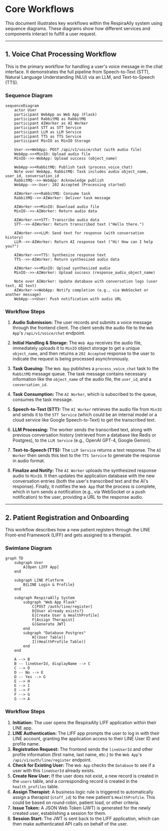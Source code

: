 
# Core Workflows

This document illustrates key workflows within the RespiraAlly system using sequence diagrams. These diagrams show how different services and components interact to fulfill a user request.

---

## 1. Voice Chat Processing Workflow

This is the primary workflow for handling a user's voice message in the chat interface. It demonstrates the full pipeline from Speech-to-Text (STT), Natural Language Understanding (NLU) via an LLM, and Text-to-Speech (TTS).

### Sequence Diagram

```mermaid
sequenceDiagram
    actor User
    participant WebApp as Web App (Flask)
    participant RabbitMQ as RabbitMQ
    participant AIWorker as AI Worker
    participant STT as STT Service
    participant LLM as LLM Service
    participant TTS as TTS Service
    participant MinIO as MinIO Storage

    User->>+WebApp: POST /api/v1/voice/chat (with audio file)
    WebApp->>+MinIO: Upload audio file
    MinIO-->>-WebApp: Upload success (object_name)
    
    WebApp->>+RabbitMQ: Publish task (process_voice_chat)
    Note over WebApp, RabbitMQ: Task includes audio object_name, user_id, conversation_id
    RabbitMQ-->>-WebApp: Acknowledge publish
    WebApp-->>-User: 202 Accepted (Processing started)

    AIWorker->>+RabbitMQ: Consume task
    RabbitMQ-->>-AIWorker: Deliver task message

    AIWorker->>+MinIO: Download audio file
    MinIO-->>-AIWorker: Return audio data

    AIWorker->>+STT: Transcribe audio data
    STT-->>-AIWorker: Return transcribed text ("Hello there.")

    AIWorker->>+LLM: Send text for response (with conversation history)
    LLM-->>-AIWorker: Return AI response text ("Hi! How can I help you?")

    AIWorker->>+TTS: Synthesize response text
    TTS-->>-AIWorker: Return synthesized audio data

    AIWorker->>+MinIO: Upload synthesized audio
    MinIO-->>-AIWorker: Upload success (response_audio_object_name)

    Note over AIWorker: Update database with conversation logs (user text, AI text)
    AIWorker->>WebApp: Notify completion (e.g., via WebSocket or another message)
    WebApp-->>User: Push notification with audio URL

```

### Workflow Steps

1.  **Audio Submission:** The user records and submits a voice message through the frontend client. The client sends the audio file to the `Web App`'s `/api/v1/voice/chat` endpoint.

2.  **Initial Handling & Storage:** The `Web App` receives the audio file, immediately uploads it to `MinIO` object storage to get a unique `object_name`, and then returns a `202 Accepted` response to the user to indicate the request is being processed asynchronously.

3.  **Task Queuing:** The `Web App` publishes a `process_voice_chat` task to the `RabbitMQ` message queue. The task message contains necessary information like the `object_name` of the audio file, the `user_id`, and a `conversation_id`.

4.  **Task Consumption:** The `AI Worker`, which is subscribed to the queue, consumes the task message.

5.  **Speech-to-Text (STT):** The `AI Worker` retrieves the audio file from `MinIO` and sends it to the `STT Service` (which could be an internal model or a cloud service like Google Speech-to-Text) to get the transcribed text.

6.  **LLM Processing:** The worker sends the transcribed text, along with previous conversation history (retrieved from a database like Redis or Postgres), to the `LLM Service` (e.g., OpenAI GPT-4, Google Gemini).

7.  **Text-to-Speech (TTS):** The `LLM Service` returns a text response. The `AI Worker` then sends this text to the `TTS Service` to generate the response in audio format.

8.  **Finalize and Notify:** The `AI Worker` uploads the synthesized response audio to `MinIO`. It then updates the application database with the new conversation entries (both the user's transcribed text and the AI's response). Finally, it notifies the `Web App` that the process is complete, which in turn sends a notification (e.g., via WebSocket or a push notification) to the user, providing a URL to the response audio.

---

## 2. Patient Registration and Onboarding

This workflow describes how a new patient registers through the LINE Front-end Framework (LIFF) and gets assigned to a therapist.

### Swimlane Diagram

```mermaid
graph TD
    subgraph User
        A[Open LIFF App]
    end

    subgraph LINE Platform
        B{LINE Login & Profile}
    end

    subgraph RespiraAlly System
        subgraph "Web App Flask"
            C[POST /auth/line/register]
            D{User already exists?}
            E[Create User & HealthProfile]
            F[Assign Therapist]
            G[Generate JWT]
        end
        subgraph "Database Postgres"
            H[(User Table)]
            I[(HealthProfile Table)]
        end
    end

    A --> B
    B -- lineUserId, displayName --> C
    C --> D
    D -- No --> E
    D -- Yes --> G
    E --> H
    E --> I
    E --> F
    F --> G
    G --> A
```

### Workflow Steps

1.  **Initiation:** The user opens the RespiraAlly LIFF application within their LINE app.
2.  **LINE Authentication:** The LIFF app prompts the user to log in with their LINE account, granting the application access to their LINE User ID and profile name.
3.  **Registration Request:** The frontend sends the `lineUserId` and other profile information (first name, last name, etc.) to the `Web App`'s `/api/v1/auth/line/register` endpoint.
4.  **Check for Existing User:** The `Web App` checks the `Database` to see if a user with this `lineUserId` already exists.
5.  **Create New User:** If the user does not exist, a new record is created in the `users` table, and a corresponding record is created in the `health_profiles` table.
6.  **Assign Therapist:** A business logic rule is triggered to automatically assign a therapist (`staff_id`) to the new patient's `HealthProfile`. This could be based on round-robin, patient load, or other criteria.
7.  **Issue Token:** A JSON Web Token (JWT) is generated for the newly created user, establishing a session for them.
8.  **Session Start:** The JWT is sent back to the LIFF application, which can then make authenticated API calls on behalf of the user.
